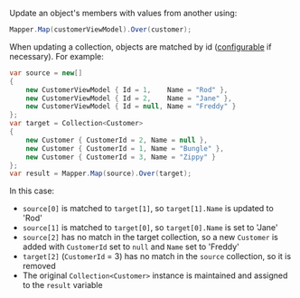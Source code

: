 Update an object's members with values from another using:

```cs
Mapper.Map(customerViewModel).Over(customer);
```

When updating a collection, objects are matched by id ([configurable](/configuration/Object-Identifiers) if necessary). For example:

```cs
var source = new[]
{
    new CustomerViewModel { Id = 1,    Name = "Rod" },
    new CustomerViewModel { Id = 2,    Name = "Jane" },
    new CustomerViewModel { Id = null, Name = "Freddy" }
};
var target = Collection<Customer>
{
    new Customer { CustomerId = 2, Name = null },
    new Customer { CustomerId = 1, Name = "Bungle" },
    new Customer { CustomerId = 3, Name = "Zippy" }
};
var result = Mapper.Map(source).Over(target);
```

In this case:

* `source[0]` is matched to `target[1]`, so `target[1].Name` is updated to 'Rod'
* `source[1]` is matched to `target[0]`, so `target[0].Name` is set to 'Jane'
* `source[2]` has no match in the target collection, so a new `Customer` is added with `CustomerId` set to `null` and `Name` set to 'Freddy'
* `target[2]` (`CustomerId` = 3) has no match in the `source` collection, so it is removed
* The original `Collection<Customer>` instance is maintained and assigned to the `result` variable